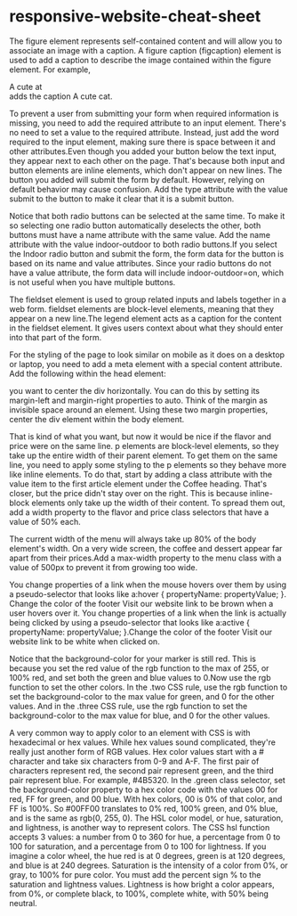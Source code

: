 # responsive-website-cheat-sheet

The figure element represents self-contained content and will allow you to associate an image with a caption.
A figure caption (figcaption) element is used to add a caption to describe the image contained within the figure element. For example, <figcaption>A cute at</figcaption> adds the caption A cute cat.

To prevent a user from submitting your form when required information is missing, you need to add the required attribute to an input element. There's no need to set a value to the required attribute. Instead, just add the word required to the input element, making sure there is space between it and other attributes.Even though you added your button below the text input, they appear next to each other on the page. That's because both input and button elements are inline elements, which don't appear on new lines.
The button you added will submit the form by default. However, relying on default behavior may cause confusion. Add the type attribute with the value submit to the button to make it clear that it is a submit button.

Notice that both radio buttons can be selected at the same time. To make it so selecting one radio button automatically deselects the other, both buttons must have a name attribute with the same value.
Add the name attribute with the value indoor-outdoor to both radio buttons.If you select the Indoor radio button and submit the form, the form data for the button is based on its name and value attributes. Since your radio buttons do not have a value attribute, the form data will include indoor-outdoor=on, which is not useful when you have multiple buttons.

The fieldset element is used to group related inputs and labels together in a web form. fieldset elements are block-level elements, meaning that they appear on a new line.The legend element acts as a caption for the content in the fieldset element. It gives users context about what they should enter into that part of the form.

For the styling of the page to look similar on mobile as it does on a desktop or laptop, you need to add a meta element with a special content attribute.
Add the following within the head element:
<meta name="viewport" content="width=device-width, initial-scale=1.0"/>

you want to center the div horizontally. You can do this by setting its margin-left and margin-right properties to auto. Think of the margin as invisible space around an element. Using these two margin properties, center the div element within the body element.

That is kind of what you want, but now it would be nice if the flavor and price were on the same line. p elements are block-level elements, so they take up the entire width of their parent element.
To get them on the same line, you need to apply some styling to the p elements so they behave more like inline elements. To do that, start by adding a class attribute with the value item to the first article element under the Coffee heading.
That's closer, but the price didn't stay over on the right. This is because inline-block elements only take up the width of their content. To spread them out, add a width property to the flavor and price class selectors that have a value of 50% each.

The current width of the menu will always take up 80% of the body element's width. On a very wide screen, the coffee and dessert appear far apart from their prices.Add a max-width property to the menu class with a value of 500px to prevent it from growing too wide.

You change properties of a link when the mouse hovers over them by using a pseudo-selector that looks like a:hover { propertyName: propertyValue; }.
Change the color of the footer Visit our website link to be brown when a user hovers over it.
You change properties of a link when the link is actually being clicked by using a pseudo-selector that looks like a:active { propertyName: propertyValue; }.Change the color of the footer Visit our website link to be white when clicked on.

Notice that the background-color for your marker is still red. This is because you set the red value of the rgb function to the max of 255, or 100% red, and set both the green and blue values to 0.Now use the rgb function to set the other colors.
In the .two CSS rule, use the rgb function to set the background-color to the max value for green, and 0 for the other values. And in the .three CSS rule, use the rgb function to set the background-color to the max value for blue, and 0 for the other values.

A very common way to apply color to an element with CSS is with hexadecimal or hex values. While hex values sound complicated, they're really just another form of RGB values.
Hex color values start with a # character and take six characters from 0-9 and A-F. The first pair of characters represent red, the second pair represent green, and the third pair represent blue. For example, #4B5320.
In the .green class selector, set the background-color property to a hex color code with the values 00 for red, FF for green, and 00 blue.
With hex colors, 00 is 0% of that color, and FF is 100%. So #00FF00 translates to 0% red, 100% green, and 0% blue, and is the same as rgb(0, 255, 0).
The HSL color model, or hue, saturation, and lightness, is another way to represent colors.
The CSS hsl function accepts 3 values: a number from 0 to 360 for hue, a percentage from 0 to 100 for saturation, and a percentage from 0 to 100 for lightness.
If you imagine a color wheel, the hue red is at 0 degrees, green is at 120 degrees, and blue is at 240 degrees.
Saturation is the intensity of a color from 0%, or gray, to 100% for pure color. You must add the percent sign % to the saturation and lightness values.
Lightness is how bright a color appears, from 0%, or complete black, to 100%, complete white, with 50% being neutral.

